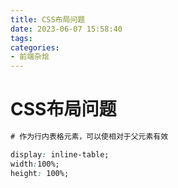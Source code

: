 ```yaml
---
title: CSS布局问题
date: 2023-06-07 15:58:40
tags:
categories: 
- 前端杂烩
---
```

# CSS布局问题

```css
# 作为行内表格元素，可以使相对于父元素有效

display: inline-table;
width:100%;
height: 100%;
```
